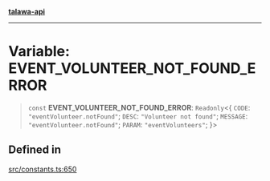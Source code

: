 [**talawa-api**](../../README.md)

***

# Variable: EVENT\_VOLUNTEER\_NOT\_FOUND\_ERROR

> `const` **EVENT\_VOLUNTEER\_NOT\_FOUND\_ERROR**: `Readonly`\<\{ `CODE`: `"eventVolunteer.notFound"`; `DESC`: `"Volunteer not found"`; `MESSAGE`: `"eventVolunteer.notFound"`; `PARAM`: `"eventVolunteers"`; \}\>

## Defined in

[src/constants.ts:650](https://github.com/Suyash878/talawa-api/blob/e4413cec641a837926071678fed3c7f67234e31e/src/constants.ts#L650)
